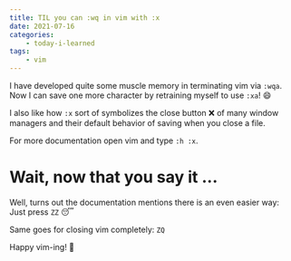 ```yaml
---
title: TIL you can :wq in vim with :x
date: 2021-07-16
categories:
    - today-i-learned
tags:
    - vim
---
```


I have developed quite some muscle memory in terminating vim via `:wqa`.
Now I can save one more character by retraining myself to use `:xa`! 😄

I also like how `:x` sort of symbolizes the close button ❌ of many window managers and their default behavior of saving when you close a file.

For more documentation open vim and type `:h :x`.

# Wait, now that you say it ...

Well, turns out the documentation mentions there is an even easier way: Just press `ZZ` 😴

Same goes for closing vim completely: `ZQ`

Happy vim-ing! 👋
